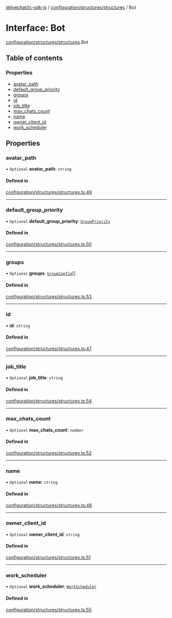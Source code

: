 [@livechat/lc-sdk-js](../README.md) / [configuration/structures/structures](../modules/configuration_structures_structures.md) / Bot

# Interface: Bot

[configuration/structures/structures](../modules/configuration_structures_structures.md).Bot

## Table of contents

### Properties

- [avatar\_path](configuration_structures_structures.Bot.md#avatar_path)
- [default\_group\_priority](configuration_structures_structures.Bot.md#default_group_priority)
- [groups](configuration_structures_structures.Bot.md#groups)
- [id](configuration_structures_structures.Bot.md#id)
- [job\_title](configuration_structures_structures.Bot.md#job_title)
- [max\_chats\_count](configuration_structures_structures.Bot.md#max_chats_count)
- [name](configuration_structures_structures.Bot.md#name)
- [owner\_client\_id](configuration_structures_structures.Bot.md#owner_client_id)
- [work\_scheduler](configuration_structures_structures.Bot.md#work_scheduler)

## Properties

### avatar\_path

• `Optional` **avatar\_path**: `string`

#### Defined in

[configuration/structures/structures.ts:49](https://github.com/livechat/lc-sdk-js/blob/5f5afdd/src/configuration/structures/structures.ts#L49)

___

### default\_group\_priority

• `Optional` **default\_group\_priority**: [`GroupPriority`](../enums/configuration_structures_structures.GroupPriority.md)

#### Defined in

[configuration/structures/structures.ts:50](https://github.com/livechat/lc-sdk-js/blob/5f5afdd/src/configuration/structures/structures.ts#L50)

___

### groups

• `Optional` **groups**: [`GroupConfig`](configuration_structures_structures.GroupConfig.md)[]

#### Defined in

[configuration/structures/structures.ts:53](https://github.com/livechat/lc-sdk-js/blob/5f5afdd/src/configuration/structures/structures.ts#L53)

___

### id

• **id**: `string`

#### Defined in

[configuration/structures/structures.ts:47](https://github.com/livechat/lc-sdk-js/blob/5f5afdd/src/configuration/structures/structures.ts#L47)

___

### job\_title

• `Optional` **job\_title**: `string`

#### Defined in

[configuration/structures/structures.ts:54](https://github.com/livechat/lc-sdk-js/blob/5f5afdd/src/configuration/structures/structures.ts#L54)

___

### max\_chats\_count

• `Optional` **max\_chats\_count**: `number`

#### Defined in

[configuration/structures/structures.ts:52](https://github.com/livechat/lc-sdk-js/blob/5f5afdd/src/configuration/structures/structures.ts#L52)

___

### name

• `Optional` **name**: `string`

#### Defined in

[configuration/structures/structures.ts:48](https://github.com/livechat/lc-sdk-js/blob/5f5afdd/src/configuration/structures/structures.ts#L48)

___

### owner\_client\_id

• `Optional` **owner\_client\_id**: `string`

#### Defined in

[configuration/structures/structures.ts:51](https://github.com/livechat/lc-sdk-js/blob/5f5afdd/src/configuration/structures/structures.ts#L51)

___

### work\_scheduler

• `Optional` **work\_scheduler**: [`WorkScheduler`](configuration_structures_structures.WorkScheduler.md)

#### Defined in

[configuration/structures/structures.ts:55](https://github.com/livechat/lc-sdk-js/blob/5f5afdd/src/configuration/structures/structures.ts#L55)
